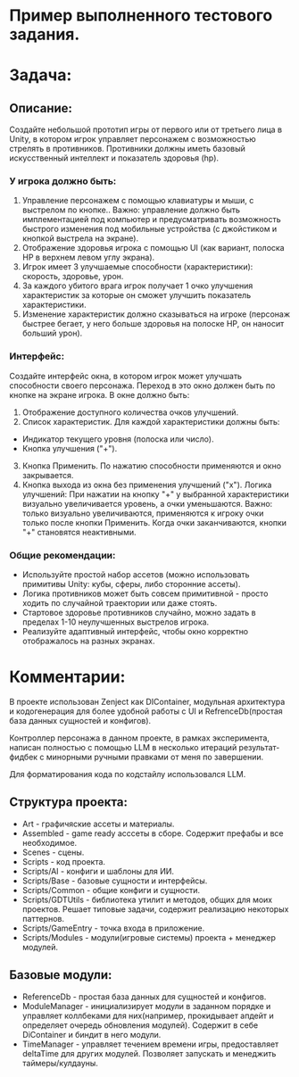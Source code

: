 # Пример выполненного тестового задания.

# Задача:

## Описание:

Создайте небольшой прототип игры от первого или от третьего лица в Unity,
в котором игрок управляет персонажем с возможностью стрелять в противников.
Противники должны иметь базовый искусственный интеллект и показатель здоровья (hp).

### У игрока должно быть:

1. Управление персонажем с помощью клавиатуры и мыши, с выстрелом по кнопке..
Важно: управление должно быть имплементацией под компьютер и предусматривать возможность быстрого изменения под мобильные устройства (с джойстиком и кнопкой выстрела на экране).
2. Отображение здоровья игрока с помощью UI (как вариант, полоска HP в верхнем левом углу экрана).
3. Игрок имеет 3 улучшаемые способности (характеристики): скорость, здоровье, урон.
4. За каждого убитого врага игрок получает 1 очко улучшения характеристик за которые он сможет улучшить показатель характеристики.
5. Изменение характеристик должно сказываться на игроке (персонаж быстрее бегает, у него больше здоровья на полоске HP, он наносит больший урон).

### Интерфейс:

Создайте интерфейс окна, в котором игрок может улучшать способности своего персонажа. Переход в это окно должен быть по кнопке на экране игрока.
В окне должно быть:
1. Отображение доступного количества очков улучшений.
2. Список характеристик.
Для каждой характеристики должны быть:
 - Индикатор текущего уровня (полоска или число).
 - Кнопка улучшения ("+").
3. Кнопка Применить. По нажатию способности применяются и окно закрывается.
4. Кнопка выхода из окна без применения улучшений ("x").
Логика улучшений:
При нажатии на кнопку "+" у выбранной характеристики визуально увеличивается уровень, а очки уменьшаются. Важно: только визуально увеличиваются, применяются к игроку очки только после кнопки Применить.
Когда очки заканчиваются, кнопки "+" становятся неактивными.

### Общие рекомендации:
- Используйте простой набор ассетов (можно использовать примитивы Unity: кубы, сферы, либо сторонние ассеты).
- Логика противников может быть совсем примитивной - просто ходить по случайной траектории или даже стоять.
- Стартовое здоровье противников случайно, можно задать в пределах 1-10 неулучшенных выстрелов игрока.
- Реализуйте адаптивный интерфейс, чтобы окно корректно отображалось на разных экранах.

# Комментарии:

В проекте использован Zenject как DIContainer, модульная архитектура и кодогенерация для более удобной работы с UI и RefrenceDb(простая база данных сущностей и конфигов).

Контроллер персонажа в данном проекте, в рамках эксперимента, написан полностью с помощью LLM в несколько итераций результат-фидбек с минорными ручными правками от меня по завершении.

Для форматирования кода по кодстайлу использовался LLM.

## Структура проекта:

- Art                - графичяские ассеты и материалы.
- Assembled          - game ready асссеты в сборе. Содержит префабы и все необходимое.
- Scenes             - сцены.
- Scripts            - код проекта.
- Scripts/AI         - конфиги и шаблоны для ИИ.
- Scripts/Base       - базовые сущности и интерфейсы.
- Scripts/Common     - общие конфиги и сущности.
- Scripts/GDTUtils   - библиотека утилит и методов, общих для моих проектов. Решает типовые задачи, содержит реализацию некоторых паттернов.
- Scripts/GameEntry  - точка входа в приложение.
- Scripts/Modules    - модули(игровые системы) проекта + менеджер модулей.

## Базовые модули:

- ReferenceDb     - простая база данных для сущностей и конфигов.
- ModuleManager   - инициализирует модули в заданном порядке и управляет коллбеками для них(например, прокидывает апдейт и определяет очередь обновления модулей). Содержит в себе DiContainer и биндит в него модули.
- TimeManager     - управляет течением времени игры, предоставляет deltaTime для других модулей. Позволяет запускать и менеджить таймеры/кулдауны.
